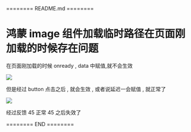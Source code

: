 ======== README.md ========

# 鸿蒙 image 组件加载临时路径在页面刚加载的时候存在问题

在页面刚加载的时候 onready , data 中赋值,就不会生效

![](https://yuhepicgo.oss-cn-beijing.aliyuncs.com/20250508151306593.png)

但是经过 button 点击之后 , 就会生效 , 或者说延迟一会赋值 , 就正常了

![](https://yuhepicgo.oss-cn-beijing.aliyuncs.com/20250508151349111.png)

经过反馈 45 正常 45 之后失效了

======== END ========
